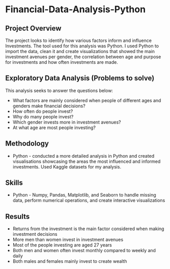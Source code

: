 # Financial-Data-Analysis-Python

## Project Overview

The project looks to identify how various factors inform and influence Investments. The tool used for this analysis was Python. I used Python to import the data, clean it and create visualizations that showed the main investment avenues per gender, the correlation between age and purpose for investments and how often investments are made.

## Exploratory Data Analysis (Problems to solve)

This analysis seeks to answer the questions below:
- What factors are mainly considered when people of different ages and genders make financial decisions? 
- How often do people invest?
- Why do many people invest?
- Which gender invests more in investment avenues?
- At what age are most people investing?
  

## Methodology

- Python - conducted a more detailed analysis in Python and created visualisations showcasing the areas the most influenced and informed investments. Used Kaggle datasets for my analysis.

## Skills

- Python - Numpy, Pandas, Matplotlib, and Seaborn to handle missing data, perform numerical operations, and create interactive visualizations 

## Results
- Returns from the investment is the main factor considered when making investment decisions
- More men than women invest in investment avenues
- Most of the people investing are aged 27 years
- Both men and women often invest monthly compared to weekly and daily
- Both males and females mainly invest to create wealth

